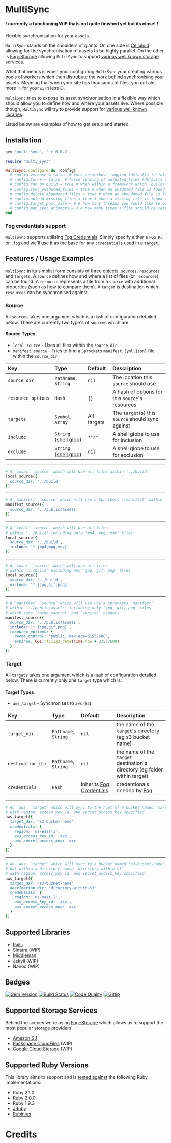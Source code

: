 # MultiSync

:heavy_exclamation_mark: **currently a functioning WIP thats not quite finished yet but its close!** :heavy_exclamation_mark:

Flexible synchronisation for your assets.

`MultiSync` stands on the shoulders of giants. On one side is [Celluloid](http://celluloid.io) allowing for the synchronisation of assets to be highly parallel. On the other is [Fog::Storage](https://github.com/fog/fog) allowing `MulitSync` to support [various well known storage services](#storage-services).

What that means is when your configuring `MultiSync` your creating various pools of workers which then distrubute the work behind synchronising your assets. Meaning that when your site has thousands of files, you get alot more :boom: for your :dollar: in less :alarm_clock:.

`MultiSync` tries to expose its asset synchronisation in a flexible way which should allow you to define how and where your assets live. Where possible though, `MultiSync` will try to provide support for [various well known libraries](#supported-libraries).

Listed below are examples of how to get setup and started.

## Installation

```ruby
gem 'multi_sync', '~> 0.0.2'
```

```ruby
require 'multi_sync'

MultiSync.configure do |config|
  # config.verbose = false  # turn on verbose logging (defaults to false)
  # config.force = false  # force syncing of outdated_files (defaults to false)
  # config.run_on_build = true # when within a framework which `builds` assets, whether to sync afterwards (defaults to true)
  # config.sync_outdated_files = true # when an outdated file is found whether to replace it (defaults to true)
  # config.delete_abandoned_files = true # when an abondoned file is found whether to remove it (defaults to true)
  # config.upload_missing_files = true # when a missing file is found whether to upload it (defaults to true)
  # config.target_pool_size = 8 # how many threads you would like to open for each target (defaults to the amount of CPU core's your machine has)
  # config.max_sync_attempts = 3 # how many times a file should be retried if there was an error during sync (defaults to 3)
end
```

### Fog credentials support

`MultiSync` supports utilising [Fog Credentials](http://fog.io/about/getting_started.html#credentials). Simply specify either a `FOG_RC` or `.fog` and we'll use it as the base for any `:credentials` used in a `target`.

## Features / Usage Examples

`MultiSync` in its simplist form consists of three objects. `sources`, `resources` and `targets`. A `source` defines how and where a list of files (or `resources`) can be found. A `resource` represents a file from a `source` with additional properties (such as how to compare them). A `target` is destination which `resources` can be synchronised against.

### Source

All `source`s takes one argument which is a `Hash` of configuration detailed below. There are currently two type's of `source`s which are

#### Source Types

- `local_source` - Uses all files within the `source_dir`
- `manifest_source` - Tries to find a `Sprocket`s `manifest.{yml,json}` file within the `source_dir`

| Key | Type | Default | Description |
| :-- | :--- | :------ | :---------- |
| `source_dir` | `Pathname`, `String` | `nil` | The location this `source` should use |
| `resource_options` | `Hash` | `{}` | A hash of options for this `source`'s resources |
| `targets` | `Symbol`, `Array` | All targets | The `target`(s) this `source` should sync against |
| `include` | `String` ([shell glob](http://www.ruby-doc.org/core-2.1.1/Dir.html#method-c-glob)) | `**/*` | A shell globe to use for inclusion |
| `exclude` | `String` ([shell glob](http://www.ruby-doc.org/core-2.1.1/Dir.html#method-c-glob)) | `nil` | A shell globe to use for exclusion |
___

```ruby
# A `local` `source` which will use all files within '../build'
local_source({
  source_dir: '../build'
})
```
___

```ruby
# A `manifest` `source` which will use a Sprockets ':manifest' within '../public/assets'
manifest_source({
  source_dir: '../public/assets'
})
```
___

```ruby
# A `local` `source` which will use all files
# within '../build' including only 'mp4, mpg, mov' files
local_source({
  source_dir: '../build',
  include: '*.{mp4,mpg,mov}'
})
```
___

```ruby
# A `local` `source` which will use all files
# within '../build' excluding any 'jpg, gif, png' files
local_source({
  source_dir: '../build',
  exclude: '*.{jpg,gif,png}'
})
```
___

```ruby
# A `manifest` `source` which will use use a Sprockets `manifest`
# within '../public/assets' including only 'jpg, gif, png' files
# which sets `cache_control` and `expires` headers
manifest_source({
  source_dir: '../public/assets',
  include: '*.{jpg,gif,png}',
  resource_options: {
    cache_control: 'public, max-age=31557600',
    expires: CGI.rfc1123_date(Time.now + 31557600)
  }
})
```

### Target

All `target`s takes one argument which is a `Hash` of configuration detailed below. There is currently only one `target` type which is:

#### Target Types

- `aws_target` - Synchronises to `aws` (`S3`)

| Key | Type | Default | Description |
| :-- | :--- | :------ | :---------- |
| `target_dir` | `Pathname`, `String` | `nil` | the name of the `target`'s directory (eg s3 bucket name) |
| `destination_dir` | `Pathname`, `String` | `nil` | the name of the `target` destination's directory (eg folder within target) |
| `credentials` | `Hash` | inherits [Fog Credentials](https://github.com/karlfreeman/multi_sync#fog-credentials-support) | credentionals needed by [Fog](http://fog.io) |
___

```ruby
# An `aws` `target` which will sync to the root of a bucket named 's3-bucket-name'
# with region, access_key_id, and secret_access_key specified
aws_target({
  target_dir: 's3-bucket-name'
  credentials: {
    region: 'us-east-1',
    aws_access_key_id: 'xxx',
    aws_secret_access_key: 'xxx'
  }
})
```
___

```ruby
# An `aws` `target` which will sync to a bucket named 's3-bucket-name'
# but within a directory named 'directory-within-s3'
# with region, access_key_id, and secret_access_key specified
aws_target({
  target_dir: 's3-bucket-name'
  destination_dir: 'directory-within-s3'
  credentials: {
    region: 'us-east-1',
    aws_access_key_id: 'xxx',
    aws_secret_access_key: 'xxx'
  }
})
```

## Supported Libraries

- [Rails](https://github.com/karlfreeman/multi_sync-rails)
- Sinatra (WIP)
- [Middleman](https://github.com/karlfreeman/multi_sync-middleman)
- Jekyll (WIP)
- Nanoc (WIP)

## Badges

[![Gem Version](http://img.shields.io/gem/v/multi_sync.svg)][gem]
[![Build Status](http://img.shields.io/travis/karlfreeman/multi_sync.svg)][travis]
[![Code Quality](http://img.shields.io/codeclimate/github/karlfreeman/multi_sync.svg)][codeclimate]
[![Gittip](http://img.shields.io/gittip/karlfreeman.svg)][gittip]

## Supported Storage Services

Behind the scenes we're using [Fog::Storage](http://fog.io/storage) which allows us to support the most popular storage providers

- [Amazon S3](http://aws.amazon.com/s3)
- [Rackspace CloudFiles](http://www.rackspace.com/cloud/files) (WIP)
- [Google Cloud Storage](https://developers.google.com/storage) (WIP)

## Supported Ruby Versions

This library aims to support and is [tested against][travis] the following Ruby
implementations:

- Ruby 2.1.0
- Ruby 2.0.0
- Ruby 1.9.3
- [JRuby][jruby]
- [Rubinius][rubinius]

# Credits

[gem]: https://rubygems.org/gems/multi_sync
[travis]: http://travis-ci.org/karlfreeman/multi_sync
[codeclimate]: https://codeclimate.com/github/karlfreeman/multi_sync
[gittip]: https://www.gittip.com/karlfreeman
[jruby]: http://www.jruby.org
[rubinius]: http://rubini.us
